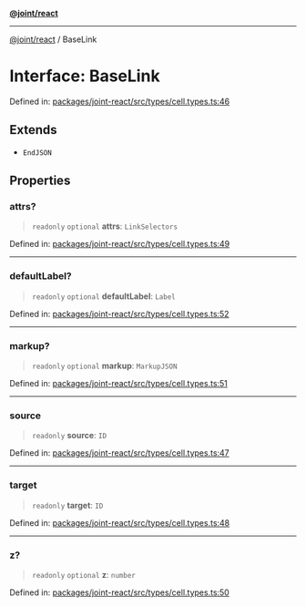 [**@joint/react**](../README.md)

***

[@joint/react](../README.md) / BaseLink

# Interface: BaseLink

Defined in: [packages/joint-react/src/types/cell.types.ts:46](https://github.com/samuelgja/joint/blob/ba33b9b8c40870ffb787d62832f1ac6786fe7e98/packages/joint-react/src/types/cell.types.ts#L46)

## Extends

- `EndJSON`

## Properties

### attrs?

> `readonly` `optional` **attrs**: `LinkSelectors`

Defined in: [packages/joint-react/src/types/cell.types.ts:49](https://github.com/samuelgja/joint/blob/ba33b9b8c40870ffb787d62832f1ac6786fe7e98/packages/joint-react/src/types/cell.types.ts#L49)

***

### defaultLabel?

> `readonly` `optional` **defaultLabel**: `Label`

Defined in: [packages/joint-react/src/types/cell.types.ts:52](https://github.com/samuelgja/joint/blob/ba33b9b8c40870ffb787d62832f1ac6786fe7e98/packages/joint-react/src/types/cell.types.ts#L52)

***

### markup?

> `readonly` `optional` **markup**: `MarkupJSON`

Defined in: [packages/joint-react/src/types/cell.types.ts:51](https://github.com/samuelgja/joint/blob/ba33b9b8c40870ffb787d62832f1ac6786fe7e98/packages/joint-react/src/types/cell.types.ts#L51)

***

### source

> `readonly` **source**: `ID`

Defined in: [packages/joint-react/src/types/cell.types.ts:47](https://github.com/samuelgja/joint/blob/ba33b9b8c40870ffb787d62832f1ac6786fe7e98/packages/joint-react/src/types/cell.types.ts#L47)

***

### target

> `readonly` **target**: `ID`

Defined in: [packages/joint-react/src/types/cell.types.ts:48](https://github.com/samuelgja/joint/blob/ba33b9b8c40870ffb787d62832f1ac6786fe7e98/packages/joint-react/src/types/cell.types.ts#L48)

***

### z?

> `readonly` `optional` **z**: `number`

Defined in: [packages/joint-react/src/types/cell.types.ts:50](https://github.com/samuelgja/joint/blob/ba33b9b8c40870ffb787d62832f1ac6786fe7e98/packages/joint-react/src/types/cell.types.ts#L50)
